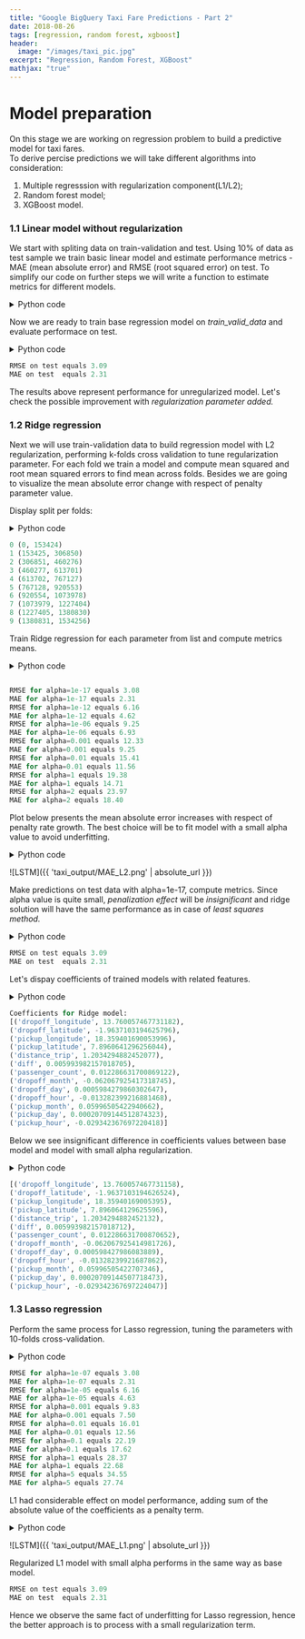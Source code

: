 ```yaml
---
title: "Google BigQuery Taxi Fare Predictions - Part 2"
date: 2018-08-26
tags: [regression, random forest, xgboost]
header:
  image: "/images/taxi_pic.jpg"
excerpt: "Regression, Random Forest, XGBoost"
mathjax: "true"
---
```


# Model preparation

On this stage we are working on regression problem to build a predictive model for taxi fares.<br>
To derive percise predictions we will take different algorithms into consideration:

1. Multiple regresssion with regularization component(L1/L2);
2. Random forest model;
3. XGBoost model.

### 1.1 Linear model without regularization

We start with spliting data on train-validation and test. Using 10% of data as test sample we train basic linear model and estimate performance metrics - MAE (mean absolute error) and RMSE (root squared error) on test. 
To simplify our code on further steps we will write a function to estimate metrics for different models. 
<details><summary>Python code</summary> 
  
 ```python
"""
- perform train_test_split() mudule for data split
- separate the  relevant features list and target as an output 

"""
train_valid_data, test_data = train_test_split(data, test_size=0.1)

features=['dropoff_longitude','dropoff_latitude', 'pickup_longitude', 'pickup_latitude', 
         'distance_trip', 'diff', 'passenger_count', 'dropoff_month', 'dropoff_day', 'dropoff_hour',
         'pickup_month', 'pickup_day', 'pickup_hour']
output='fare_amount'

"""
- define the function to compute errors 
- print the result on test data

"""

def compute_error(predictions, true_values):
    resid=true_values-predictions
    rss = sum(resid*resid)
    # computing root mean absolute error 
    mae_true=sum(abs(resid))/len(predictions)
    # computing root mean squared error 
    mse_true=rss/len(resid)
    rmse_true=np.sqrt(mse_true)
    
    print "RMSE on test equals "+ "{:.{}f}".format( rmse_true, 2 )
    print "MAE on test  equals "+"{:.{}f}".format( mae_true, 2 )  

 ```
 
</details>


Now we are ready to train base regression model on *train_valid_data* and evaluate performace on test. 

<details><summary>Python code</summary> 
  
<p>
  
 ```python
"""
- create a linear regression object
- fit with train-validation data
- make predictions on test

"""
linear=LinearRegression(normalize=True)
linear.fit(train_valid_data[features], train_valid_data[output])
predictions=linear.predict(test_data[features])
compute_error(predictions, test_data[output])

 ```
 
 </p>
</details>

 ```python
RMSE on test equals 3.09
MAE on test  equals 2.31
 ```

The results above represent performance for unregularized model. Let's check the possible improvement with *regularization parameter added.*

### 1.2 Ridge regression

Next we will use train-validation data to build regression model with L2 regularization, performing k-folds cross validation to tune regularization parameter. 
For each fold we train a model and compute mean squared and root mean squared errors to find mean across folds. Besides we are going to visualize the mean absolute error change with respect of penalty parameter value.

Display split per folds:

<details><summary>Python code</summary> 
  
<p>
  
 ```python
"""
- use number of folds k=10  
- display folds boundaries for train-validation data

"""

n = len(train_valid_data) # will use entire frame
k=10
# print boundaries for each fold 
for fold in range(k):
    start = (n*fold)/k 
    end = (n*(fold+1))/k-1
    print fold, (start, end)

 ```
 
 </p>
</details>

 ```python
0 (0, 153424)
1 (153425, 306850)
2 (306851, 460276)
3 (460277, 613701)
4 (613702, 767127)
5 (767128, 920553)
6 (920554, 1073978)
7 (1073979, 1227404)
8 (1227405, 1380830)
9 (1380831, 1534256)
 ```

Train Ridge regression for each parameter from list and compute metrics means. 

<details><summary>Python code</summary> 
  
<p>
  
 ```python
"""
- initialize the list of penalty values and starting points: split on train/validation, 
compute error for each fold, sum it up and estimate the average error for particular penalty 

"""

l2_penalty=[1e-17, 1e-12, 1e-06, 0.001, 0.01, 1, 2]
mae_sum = 0
rmse_sum = 0
mae_penalty=[]
# iterate through penalty values, create Ridge object 
for alpha in l2_penalty:
    ridge=linear_model.Ridge(alpha=alpha, normalize=True)
    for i in xrange(k):
        start=(n*i)/k
        end=(n*(i+1))/k-1
        valid=train_valid_data[start:end+1]
        training=train_valid_data[0:start].append(train_valid_data[end+1:n])
        # fitting model, making predictions 
        ridge.fit(training[features], training[output])
        predictions=ridge.predict(valid[features])
        resid=valid[output]-predictions
        # computing rss
        fold_rss = sum(resid*resid)
        # computing mean absolute error 
        fold_mae=sum(abs(resid))/len(predictions)
        mae_sum+=fold_mae
        # computing root mean squared error 
        fold_mse=fold_rss/len(resid)
        fold_rmse=np.sqrt(fold_mse)
        rmse_sum+=fold_rmse
    # estimate validation errors for each alpha 
    val_mae = mae_sum/k
    val_rmse = rmse_sum/k 
    mae_penalty.append(val_mae)
    print "RMSE for alpha=" +str(alpha)+' equals '+ "{:.{}f}".format( val_rmse, 2 )
    print "MAE for alpha="+str(alpha)+' equals '+"{:.{}f}".format( val_mae, 2 )
 ```
 
 </p>
</details>

 ```python

RMSE for alpha=1e-17 equals 3.08
MAE for alpha=1e-17 equals 2.31
RMSE for alpha=1e-12 equals 6.16
MAE for alpha=1e-12 equals 4.62
RMSE for alpha=1e-06 equals 9.25
MAE for alpha=1e-06 equals 6.93
RMSE for alpha=0.001 equals 12.33
MAE for alpha=0.001 equals 9.25
RMSE for alpha=0.01 equals 15.41
MAE for alpha=0.01 equals 11.56
RMSE for alpha=1 equals 19.38
MAE for alpha=1 equals 14.71
RMSE for alpha=2 equals 23.97
MAE for alpha=2 equals 18.40
 ```

Plot below presents the mean absolute error increases with respect of penalty rate growth. The best choice will be to fit model with a small alpha value to avoid underfitting.

<details><summary>Python code</summary> 
  
<p>
  
 ```python
fig, ax = plt.subplots(figsize=(8,6))
# plot log-scale x-axis  for alpha values 
plt.plot(l2_penalty, mae_penalty,'b.', markersize=10)
plt.xscale('log')
ax.set_title('MAE vs alpha size')
ax.set_xlabel('alpha')
ax.set_ylabel('Mean absolute error')
 ```
 
 </p>
</details>

![LSTM]({{ 'taxi_output/MAE_L2.png' | absolute_url }})

Make predictions on test data with alpha=1e-17, compute metrics. Since alpha value is quite small, *penalization effect* will be *insignificant* and ridge solution will have the same performance as in case of *least squares method.*

<details><summary>Python code</summary> 
  
<p>

 ```python
"""
- fitting model with best penalty size 
- compute metrics on test

"""

# fitting model with best penaty size
# making predictions on test data

ridge_best=linear_model.Ridge(alpha=1e-17, normalize=True)
ridge_best.fit(train_valid_data[features], train_valid_data[output])
predictions=ridge_best.predict(test_data[features])
compute_error(predictions, test_data[output])
 ```
 
 </p>
</details>

 ```python
RMSE on test equals 3.09
MAE on test  equals 2.31
 ```
 
 Let's dispay coefficients of trained models with related features.

<details><summary>Python code</summary> 
  
<p>
  
 ```python
print 'Coefficients for Ridge model:'
list(zip(features, ridge_best.coef_))
 ```
 
 </p>
</details>

 ```python
Coefficients for Ridge model:
[('dropoff_longitude', 13.760057467731182),
 ('dropoff_latitude', -1.9637103194625796),
 ('pickup_longitude', 18.359401690053996),
 ('pickup_latitude', 7.8960641296256044),
 ('distance_trip', 1.2034294882452077),
 ('diff', 0.005993982157018705),
 ('passenger_count', 0.012286631700869122),
 ('dropoff_month', -0.062067925417318745),
 ('dropoff_day', 0.0005984279860302647),
 ('dropoff_hour', -0.013282399216881468),
 ('pickup_month', 0.05996505422940662),
 ('pickup_day', 0.00020709144512874323),
 ('pickup_hour', -0.029342367697220418)]
 ```
 
Below we see insignificant difference in coefficients values between base model and model with small alpha regularization.

<details><summary>Python code</summary> 
  
<p>
  
 ```python
print 'Coefficients for Linear model:'
list(zip(features, linear.coef_))
 ```
 
 </p>
</details>

 ```python
[('dropoff_longitude', 13.760057467731158),
 ('dropoff_latitude', -1.9637103194626524),
 ('pickup_longitude', 18.35940169005395),
 ('pickup_latitude', 7.896064129625596),
 ('distance_trip', 1.2034294882452132),
 ('diff', 0.005993982157018712),
 ('passenger_count', 0.012286631700870652),
 ('dropoff_month', -0.062067925414981726),
 ('dropoff_day', 0.000598427986083889),
 ('dropoff_hour', -0.01328239921687862),
 ('pickup_month', 0.05996505422707346),
 ('pickup_day', 0.00020709144507718473),
 ('pickup_hour', -0.029342367697224047)]
 
  ```
  
### 1.3 Lasso regression
  
Perform the same process for Lasso regression, tuning the parameters with 10-folds cross-validation.
<details><summary>Python code</summary> 
  
<p>
  
 ```python
# use higher alpha values for L1 regularization 
l1_penalty = [1e-7, 1e-5, 1e-3, 1e-2, 1e-1, 1, 5]
n = len(train_valid_data)
k=10
mae_sum=0
rmse_sum=0
mae_penalty=[]

"""
- train Lasso model, specifying maximum iteration=1e5
- split by train and valid data sets, compute validation metrics

"""

for alpha in l1_penalty:
    lasso=Lasso(alpha=alpha,normalize=True, max_iter=1e5)
    for i in xrange(k):
        start=(n*i)/k
        end=(n*(i+1))/k-1
        valid=train_valid_data[start:end+1]
        training=train_valid_data[0:start].append(train_valid_data[end+1:n])
        # fitting model, making predictions 
        lasso.fit(training[features], training[output])
        predictions=lasso.predict(valid[features])
        resid=valid[output]-predictions
        # computing rss
        fold_rss = sum(resid*resid)
        # computing mean absolute error 
        fold_mae=sum(abs(resid))/len(predictions)
        mae_sum+=fold_mae
        # computing root mean squared error 
        fold_mse=fold_rss/len(resid)
        fold_rmse=np.sqrt(fold_mse)
        rmse_sum+=fold_rmse
    val_mae = mae_sum/k
    val_rmse = rmse_sum/k 
    mae_penalty.append(val_mae)
    print "RMSE for alpha=" +str(alpha)+' equals '+ "{:.{}f}".format( val_rmse, 2 )
    print "MAE for alpha="+str(alpha)+' equals '+"{:.{}f}".format( val_mae, 2 )
 ```
 
 </p>
</details>

 ```python
RMSE for alpha=1e-07 equals 3.08
MAE for alpha=1e-07 equals 2.31
RMSE for alpha=1e-05 equals 6.16
MAE for alpha=1e-05 equals 4.63
RMSE for alpha=0.001 equals 9.83
MAE for alpha=0.001 equals 7.50
RMSE for alpha=0.01 equals 16.01
MAE for alpha=0.01 equals 12.56
RMSE for alpha=0.1 equals 22.19
MAE for alpha=0.1 equals 17.62
RMSE for alpha=1 equals 28.37
MAE for alpha=1 equals 22.68
RMSE for alpha=5 equals 34.55
MAE for alpha=5 equals 27.74
 ```
 
L1 had considerable effect on model performance, adding sum of the absolute value of the coefficients as a penalty term.

<details><summary>Python code</summary> 
  
<p>
  
 ```python
fig, ax = plt.subplots(figsize=(8,6))
plt.plot(l1_penalty, mae_penalty,'g.', markersize=10)
plt.xscale('log')
ax.set_title('MAE vs alpha size - Lasso')
ax.set_xlabel('alpha')
ax.set_ylabel('Mean absolute error')
 ```
 
 </p>
</details>

![LSTM]({{ 'taxi_output/MAE_L1.png' | absolute_url }})

Regularized L1 model with small alpha performs in the same way as base model.

 ```python
RMSE on test equals 3.09
MAE on test  equals 2.31
 ```
Hence we observe the same fact of underfitting for Lasso regression, hence the better approach is to process with a small regularization term.

  
